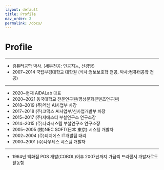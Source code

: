 ```yaml
---
layout: default
title: Profile
nav_order: 2
permalink: /docs/
---
```


# **Profile**

---

- 컴퓨터공학 박사. (세부전공: 인공지능, 신경망)
- 2007~2014 국립부경대학교 대학원 (석사:정보보호학 전공, 박사:컴퓨터공학 전공)

---

- 2020~현재 AiDALab 대표
- 2020~2021 동국대학교 전문연구원(영상문화콘텐츠연구원)
- 2018~2019 (주)엑셈 AI사업부 차장
- 2017~2018 (주)코맥스 AI사업부/신사업개발부 차장
- 2015~2017 (주)지에스티 부설연구소 연구소장
- 2014~2015 (주)나라시스템 부설연구소 연구소장
- 2005~2005 (株)NEC SOFT(日本 東京) 시스템 개발자
- 2002~2004 (주)티지에스 IT개발팀 대리
- 2000~2001 (주)나우테스 시스템 개발자

---

- 1994년 백화점 POS 개발(COBOL)이후 2007년까지 가끔씩 프리랜서 개발자로도 활동함
